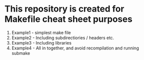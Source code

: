 

# This repository is created for Makefile cheat sheet purposes

1) Example1 - simplest make file
2) Example2 - Including subdirectiories / headers etc.
3) Example3 - Including libraries
4) Example4 - All in together, and avoid recompilation and running submake
